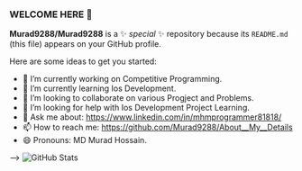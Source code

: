 ### WELCOME HERE 👋

**Murad9288/Murad9288** is a ✨ _special_ ✨ repository because its `README.md` (this file) appears on your GitHub profile.

Here are some ideas to get you started:

- 🔭 I’m currently working on Competitive Programming.
- 🌱 I’m currently learning Ios Development.
- 👯 I’m looking to collaborate on various Progject and Problems.
- 🤔 I’m looking for help with Ios Development Project Learning.
- 💬 Ask me about: https://www.linkedin.com/in/mhmprogrammer81818/
- 📫 How to reach me: https://github.com/Murad9288/About__My__Details
- 😄 Pronouns: MD Murad Hossain.

-->
![GitHub Stats](https://github-readme-stats.vercel.app/api?username=Murad9288&theme=cobalt)
